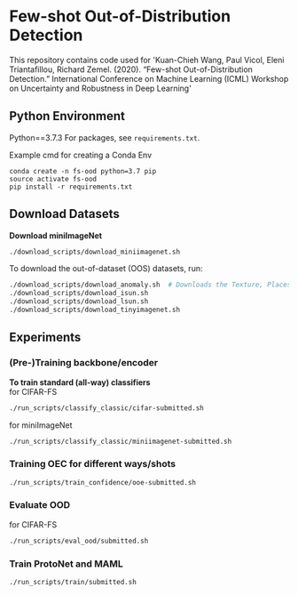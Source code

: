 # Few-shot Out-of-Distribution Detection
This repository contains code used for 
'Kuan-Chieh Wang, Paul Vicol, Eleni Triantafillou, Richard Zemel. (2020). “Few-shot Out-of-Distribution Detection.” International Conference on Machine Learning (ICML) Workshop  on  Uncertainty and Robustness in Deep Learning'


## Python Environment

Python==3.7.3
For packages, see `requirements.txt`.

Example cmd for creating a Conda Env
```
conda create -n fs-ood python=3.7 pip
source activate fs-ood
pip install -r requirements.txt
```


## Download Datasets

**Download miniImageNet**
```bash
./download_scripts/download_miniimagenet.sh
```


To download the out-of-dataset (OOS) datasets, run:
```bash
./download_scripts/download_anomaly.sh  # Downloads the Texture, Places, and notMNIST datasets
./download_scripts/download_isun.sh
./download_scripts/download_lsun.sh
./download_scripts/download_tinyimagenet.sh
```


## Experiments

### (Pre-)Training backbone/encoder

**To train standard (all-way) classifiers**  
for CIFAR-FS
```bash
./run_scripts/classify_classic/cifar-submitted.sh
```
for miniImageNet
```bash
./run_scripts/classify_classic/miniimagenet-submitted.sh
```

### Training OEC for different ways/shots  
```bash
./run_scripts/train_confidence/ooe-submitted.sh
```


### Evaluate OOD   
for CIFAR-FS
```bash
./run_scripts/eval_ood/submitted.sh
```


### Train ProtoNet and MAML 
```bash
./run_scripts/train/submitted.sh
```


